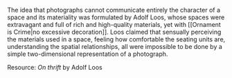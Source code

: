 ---
---

The idea that photographs cannot communicate entirely the character of a space and its materiality was formulated by Adolf Loos, whose spaces were extravagant and full of rich and high-quality materials, yet with [[Ornament is Crime|no excessive decoration]]. Loos claimed that sensually perceiving the materials used in a space, feeling how comfortable the seating units are, understanding the spatial relationships, all were impossible to be done by a simple two-dimensional representation of a photograph.

Resource: _On thrift_ by Adolf Loos
